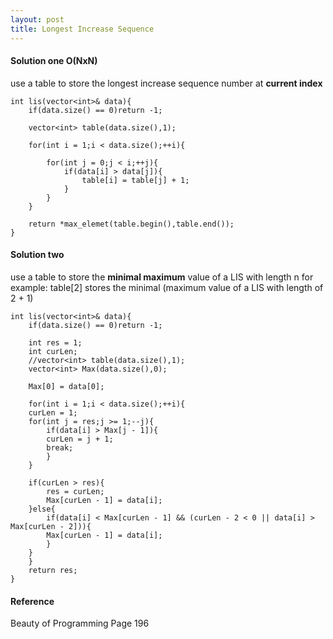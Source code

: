 ```yaml
---
layout: post
title: Longest Increase Sequence
---
```


#### Solution one O(NxN)
use a table to store the longest increase sequence number at **current index**

```
int lis(vector<int>& data){
    if(data.size() == 0)return -1;

    vector<int> table(data.size(),1);

    for(int i = 1;i < data.size();++i){
    	
    	for(int j = 0;j < i;++j){
    		if(data[i] > data[j]){
    			table[i] = table[j] + 1;
    		}
    	}
    }

    return *max_elemet(table.begin(),table.end());
}
```

#### Solution two
use a table to store the **minimal maximum** value of a LIS with length n
for example:
    table[2] stores the minimal (maximum value of a LIS with length of 2 + 1)

```
int lis(vector<int>& data){
    if(data.size() == 0)return -1;

    int res = 1;
    int curLen;
    //vector<int> table(data.size(),1);
    vector<int> Max(data.size(),0);
    
    Max[0] = data[0];

    for(int i = 1;i < data.size();++i){
	curLen = 1;
	for(int j = res;j >= 1;--j){
	    if(data[i] > Max[j - 1]){
		curLen = j + 1;
		break;
	    }
	}

	if(curLen > res){
	    res = curLen;
	    Max[curLen - 1] = data[i];
	}else{
	    if(data[i] < Max[curLen - 1] && (curLen - 2 < 0 || data[i] > Max[curLen - 2])){
		Max[curLen - 1] = data[i];
	    }
	}
    }
    return res;
}
```
#### Reference
Beauty of Programming Page 196